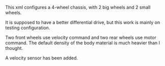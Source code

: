 This xml configures a 4-wheel chassis, with 2 big wheels and 2 small wheels.

It is supposed to have a better differential drive, but this work is mainly on testing configuration.

Two front wheels use velocity command and two rear wheels use motor command. The default density of the body material is much heavier than I thought.

A velocity sensor has been added.
